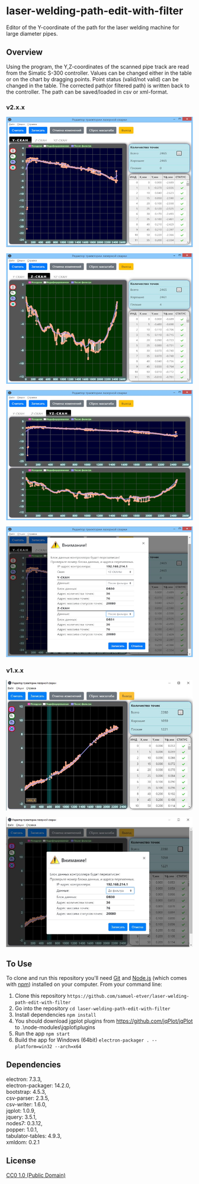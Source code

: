 # laser-welding-path-edit-with-filter

Editor of the Y-coordinate of the path for the laser welding machine for large diameter pipes.

## Overview
Using the program, the Y,Z-coordinates of the scanned pipe track are read from the Simatic S-300 controller.
Values can be changed either in the table or on the chart by dragging points.
Point status (valid/not valid) can be changed in the table.
The corrected path(or filtered path) is written back to the controller.
The path can be saved/loaded in csv or xml-format.<br>

### v2.x.x
![](Screenshots/image10.jpg)

![](Screenshots/image11.jpg)

![](Screenshots/image12.jpg)

![](Screenshots/image13.jpg)

### v1.x.x
![](Screenshots/image1.jpg)

![](Screenshots/image2.jpg)


## To Use

To clone and run this repository you'll need [Git](https://git-scm.com) and [Node.js](https://nodejs.org/en/download/) (which comes with [npm](http://npmjs.com)) installed on your computer. From your command line:

1. Clone this repository ```https://github.com/samuel-etver/laser-welding-path-edit-with-filter```
2. Go into the repository ```cd laser-welding-path-edit-with-filter```
3. Install dependencies ```npm install```
4. You should download jgplot plugins from https://github.com/jqPlot/jqPlot to .\node-modules\jqplot\plugins
5. Run the app ```npm start```
6. Build the app for Windows (64bit) ```electron-packager . --platform=win32 --arch=x64```
  
## Dependencies

electron: 7.3.3,<br>
electron-packager: 14.2.0,<br>
bootstrap: 4.5.3,<br>
csv-parser: 2.3.5,<br>
csv-writer: 1.6.0,<br>
jqplot: 1.0.9,<br>
jquery: 3.5.1,<br>
nodes7: 0.3.12,<br>
popper: 1.0.1,<br>
tabulator-tables: 4.9.3,<br>
xmldom: 0.2.1<br>

## License

[CC0 1.0 (Public Domain)](./LICENSE)
